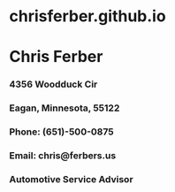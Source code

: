 # chrisferber.github.io
<html>
  <h1>Chris Ferber</h1>
  <head>
    <h3>4356 Woodduck Cir</h3>
    <h3>Eagan, Minnesota, 55122</h3>
    <h3>Phone: (651)-500-0875</h3>
    <h3>Email: chris@ferbers.us</h3>
  </head>
  <body>
    <div class="container">
      <div class="luther">
    <h3>Automotive Service Advisor</h3>
        <p>
      </div>


</body>
</html>

